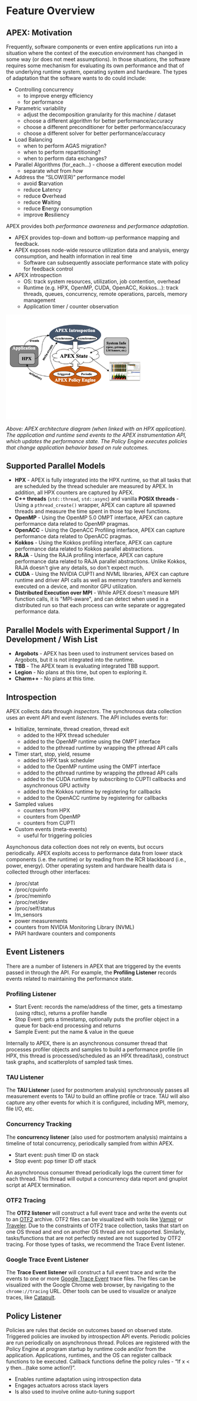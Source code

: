# Feature Overview

## APEX: Motivation

Frequently, software components or even entire applications run into a situation where the context of the execution environment has changed in some way (or does not meet assumptions). In those situations, the software requires some mechanism for evaluating its own performance and that of the underlying runtime system, operating system and hardware. The types of adaptation that the software wants to do could include:

* Controlling concurrency
	* to improve energy efficiency
	* for performance
* Parametric variability
	* adjust the decomposition granularity for this machine / dataset
	* choose a different algorithm for better performance/accuracy
	* choose a different preconditioner for better performance/accuracy
	* choose a different solver for better performance/accuracy
* Load Balancing
	* when to perform AGAS migration?
	* when to perform repartitioning?
	* when to perform data exchanges?
* Parallel Algorithms (for_each…) - choose a different execution model
	* separate *what* from *how*
* Address the “SLOW(ER)” performance model
	* avoid **S**tarvation
	* reduce **L**atency
	* reduce **O**verhead
	* reduce **W**aiting
	* reduce **E**nergy consumption
	* improve **R**esiliency

APEX provides both *performance awareness* and *performance adaptation*.

* APEX provides top-down and bottom-up performance mapping and feedback.
* APEX exposes node-wide resource utilization data and analysis, energy consumption, and health information in real time
	* Software can subsequently associate performance state with policy for feedback control
* APEX introspection
	* OS: track system resources, utilization, job contention, overhead
	* Runtime (e.g. HPX, OpenMP, CUDA, OpenACC, Kokkos...): track threads, queues, concurrency, remote operations, parcels, memory management
	* Application timer / counter observation

![Screenshot](img/APEX_arch.png)

*Above: APEX architecture diagram (when linked with an HPX application). The application and runtime send events to the APEX instrumentation API, which updates the performance state. The Policy Engine executes policies that change application behavior based on rule outcomes.*

## Supported Parallel Models

* **HPX** - APEX is fully integrated into the HPX runtime, so that all tasks that are scheduled by the thread scheduler are measured by APEX.  In addition, all HPX counters are captured by APEX.
* **C++ threads** (`std::thread`, `std::async`) and vanilla **POSIX threads** - Using a `pthread_create()` wrapper, APEX can capture all spawned threads and measure the time spent in those top level functions.
* **OpenMP** - Using the OpenMP 5.0 OMPT interface, APEX can capture performance data related to OpenMP pragmas.
* **OpenACC** - Using the OpenACC Profiling interface, APEX can capture performance data related to OpenACC pragmas.
* **Kokkos** - Using the Kokkos profiling interface, APEX can capture performance data related to Kokkos parallel abstractions.
* **RAJA** - Using the RAJA profiling interface, APEX can capture performance data related to RAJA parallel abstractions.  Unlike Kokkos, RAJA doesn't give any details, so don't expect much.
* **CUDA** - Using the NVIDIA CUPTI and NVML libraries, APEX can capture runtime and driver API calls as well as memory transfers and kernels executed on a device, and monitor GPU utilization.
* **Distributed Execution over MPI** - While APEX doesn't measure MPI function calls, it is "MPI-aware", and can detect when used in a distributed run so that each process can write separate or aggregated performance data.

## Parallel Models with Experimental Support / In Development / Wish List

* **Argobots** - APEX has been used to instrument services based on Argobots, but it is not integrated into the runtime.
* **TBB** - The APEX team is evaluating integrated TBB support.
* **Legion** - No plans at this time, but open to exploring it.
* **Charm++** - No plans at this time.

## Introspection

APEX collects data through *inspectors*. The synchronous data collection uses an event API and event *listeners*. The API includes events for:

* Initialize, terminate, thread creation, thread exit
	* added to the HPX thread scheduler
	* added to the OpenMP runtime using the OMPT interface
	* added to the pthread runtime by wrapping the pthread API calls
* Timer start, stop, yield, resume
	* added to HPX task scheduler
	* added to the OpenMP runtime using the OMPT interface
	* added to the pthread runtime by wrapping the pthread API calls
	* added to the CUDA runtime by subscribing to CUPTI callbacks and asynchronous GPU activity
	* added to the Kokkos runtime by registering for callbacks
	* added to the OpenACC runtime by registering for callbacks
* Sampled values
	* counters from HPX
	* counters from OpenMP
	* counters from CUPTI
* Custom events (meta-events)
	* useful for triggering policies

Asynchonous data collection does not rely on events, but occurs periodically.  APEX exploits access to performance data from lower stack components (i.e. the runtime) or by reading from the RCR blackboard (i.e., power, energy). Other operating system and hardware health data is collected through other interfaces:

* /proc/stat
* /proc/cpuinfo
* /proc/meminfo
* /proc/net/dev
* /proc/self/status
* lm_sensors
* power measurements
* counters from NVIDIA Monitoring Library (NVML)
* PAPI hardware counters and components

## Event Listeners

There are a number of listeners in APEX that are triggered by the events passed in through the API. For example, the **Profiling Listener** records events related to maintaining the performance state.

### Profiling Listener

* Start Event: records the name/address of the timer, gets a timestamp (using rdtsc), returns a profiler handle
* Stop Event: gets a timestamp, optionally puts the profiler object in a queue for back-end processing and returns
* Sample Event: put the name & value in the queue

Internally to APEX, there is an asynchronous consumer thread that processes profiler objects and samples to build a performance profile (in HPX, this thread is processed/scheduled as an HPX thread/task), construct task graphs, and scatterplots of sampled task times.

### TAU Listener

The **TAU Listener** (used for postmortem analysis) synchronously passes all measurement events to TAU to build an offline profile or trace. TAU will also capture any other events for which it is configured, including MPI, memory, file I/O, etc.

### Concurrency Tracking

The **concurrency listener** (also used for postmortem analysis) maintains a timeline of total concurrency, periodically sampled from  within APEX.

* Start event: push timer ID on stack
* Stop event: pop timer ID off stack

An asynchronous consumer thread periodically logs the current timer for each thread. This thread will output a concurrency data report and gnuplot script at APEX termination.

### OTF2 Tracing

The **OTF2 listener** will construct a full event trace and write the events out to an [OTF2](https://www.vi-hps.org/projects/score-p/) archive.  OTF2 files can be visualized with tools like [Vampir](https://tu-dresden.de/zih/forschung/projekte/vampir/index?set_language=en) or [Traveler](https://github.com/hdc-arizona/traveler-integrated).  Due to the constraints of OTF2 trace collection, tasks that start on one OS thread and end on another OS thread are not supported.  Similarly, tasks/functions that are not perfectly nested are not supported by OTF2 tracing.  For those types of tasks, we recommend the Trace Event listener.

### Google Trace Event Listener

The **Trace Event listener** will construct a full event trace and write the events to one or more [Google Trace Event](https://docs.google.com/document/d/1CvAClvFfyA5R-PhYUmn5OOQtYMH4h6I0nSsKchNAySU/edit#) trace files.  The files can be visualized with the Google Chrome web browser, by navigating to the `chrome://tracing` URL.  Other tools can be used to visualize or analyze traces, like [Catapult](https://chromium.googlesource.com/catapult).

## Policy Listener

Policies are rules that decide on outcomes based on observed state.
Triggered policies are invoked by introspection API events.
Periodic policies are run periodically on asynchronous thread.
Polices are registered with the Policy Engine at program startup by runtime code and/or from the application.
Applications, runtimes, and the OS can register callback functions to be executed.
Callback functions define the policy rules - “If x < y then...(take some action!)”.

* Enables runtime adaptation using introspection data
* Engages actuators across stack layers
* Is also used to involve online auto-tuning support




